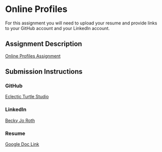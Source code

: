 # Online Profiles
For this assignment you will need to upload your resume and provide links to your GitHub account and your LinkedIn account.

## Assignment Description
[Online Profiles Assignment](https://education.launchcode.org/liftoff/modules/assignments/online-profiles)

## Submission Instructions
 
### GitHub
[Eclectic Turtle Studio](https://github.com/EclecticTurtleStudio)
 
### LinkedIn
[Becky Jo Roth](https://www.linkedin.com/in/beckyjoroth)

### Resume
[Google Doc Link](https://docs.google.com/document/d/1EgHvcBJrN-jm8eRaf9AZvheEUMXBbnVhgxo734jzctU/edit?usp=sharing)

